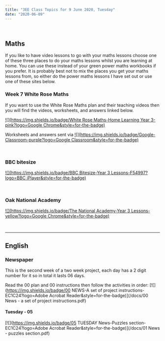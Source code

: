 ```yaml
---
title: "3EE Class Topics for 9 June 2020, Tuesday"
date: "2020-06-09"
---
```


&nbsp;

## Maths

If you like to have video lessons to go with your maths lessons choose one of these three places to do your maths lessons whilst you are learning at home. You can use these instead of your green power maths workbooks if you prefer. It is probably best not to mix the places you get your maths lessons from, so either do the power maths lessons I have set out or use one of these sites below.

### Week 7 White Rose Maths 

If you want to use the White Rose Maths plan and their teaching videos then you will find the videos, worksheets, and answers linked below.

[![](https://img.shields.io/badge/White Rose Maths-Home Learning Year 3-pink?logo=Google Chrome&style=for-the-badge)](https://whiterosemaths.com/homelearning/year-3/)

Worksheets and answers sent via [![](https://img.shields.io/badge/Google-Classroom-purple?logo=Google Classroom&style=for-the-badge)](https://classroom.google.com)

<br>

### BBC bitesize

[![](https://img.shields.io/badge/BBC Bitesize-Year 3 Lessons-F54997?logo=BBC iPlayer&style=for-the-badge)](https://www.bbc.co.uk/bitesize/tags/zmyxxyc/year-3-lessons/)

<br>

### Oak National Academy 
[![](https://img.shields.io/badge/The National Academy-Year 3 Lessons-yellow?logo=Google Chrome&style=for-the-badge)](https://www.thenational.academy/online-classroom/year-3/#schedule)

<br>

<!---
### Angles and shapes - turns and angles

**Power Maths Unit 12: Lesson 1 p.71-73**

Find answers in the attached [![](https://img.shields.io/badge/PDF-Power Maths Practice Book Answers-green?logo=Adobe Acrobat Reader&style=for-the-badge)](/docs/powermaths/y3/pm_y3_u12_practicebookanswers.pdf) and if you want further challenge then check out the problems on [![](https://img.shields.io/badge/Link-Nrich Maths-blueviolet?logo=Google Chrome&style=for-the-badge)](https://nrich.maths.org)
--->

<hr>

## English

### Newspaper

This is the second week of a two week project, each day has a 2 digit number for it so in total it lasts 06 days.

Read the 00 plan and 00 instructions then follow the activities in order:
[![](https://img.shields.io/badge/00 NEWS-A set of project instructions-EC1C24?logo=Adobe Acrobat Reader&style=for-the-badge)](/docs/00 News - a set of project instructions.pdf)

#### Tuesday - 05

[![](https://img.shields.io/badge/05 TUESDAY News-Puzzles section-EC1C24?logo=Adobe Acrobat Reader&style=for-the-badge)](/docs/01 News - puzzles section.pdf)

<br/>
<br/>

